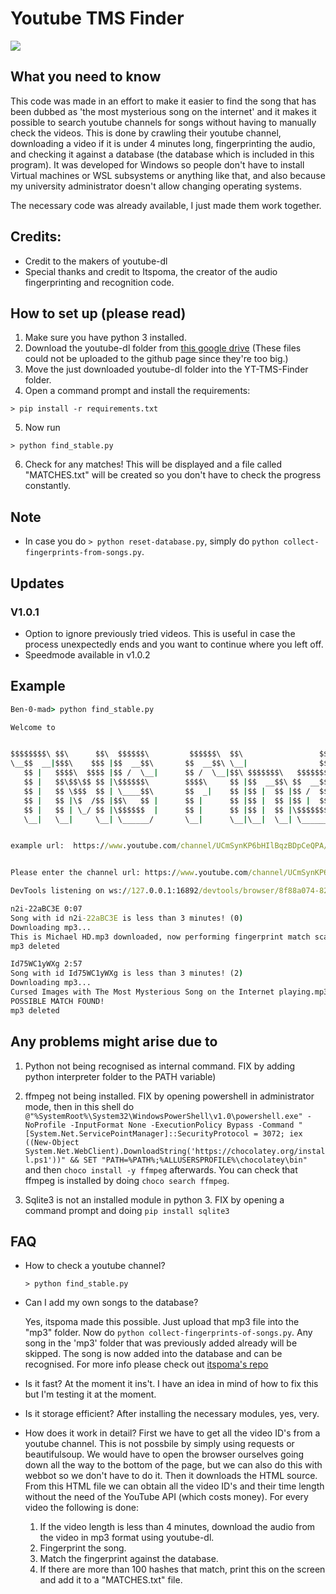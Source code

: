 # Youtube TMS Finder

![](http://new.tinygrab.com/7020c0e8b010392da4053fa90ab8e0c8419bded864.png)

## What you need to know

This code was made in an effort to make it easier to find the song that has been dubbed as 'the most mysterious song on the internet' and it makes it possible to search youtube channels for songs without having to manually check the videos. This is done by crawling their youtube channel, downloading a video if it is under 4 minutes long, fingerprinting the audio, and checking it against a database (the database which is included in this program). It was developed for Windows so people don't have to install Virtual machines or WSL subsystems or anything like that, and also because my university administrator doesn't allow changing operating systems.

The necessary code was already available, I just made them work together.

## Credits:
- Credit to the makers of youtube-dl
- Special thanks and credit to Itspoma, the creator of the audio fingerprinting and recognition code.

## How to set up (please read)

1. Make sure you have python 3 installed.
1. Download the youtube-dl folder from [this google drive](https://drive.google.com/drive/folders/1kw1Wk-YJmki5malOPy1WIxS_dWkRqJeE?usp=sharing) (These files could not be uploaded to the github page since they're too big.)
1. Move the just downloaded youtube-dl folder into the YT-TMS-Finder folder.
1. Open a command prompt and install the requirements:
```
> pip install -r requirements.txt
```
5. Now run
```
> python find_stable.py
```
6. Check for any matches! This will be displayed and a file called "MATCHES.txt" will be created so you don't have to check the progress constantly.

## Note

- In case you do ```> python reset-database.py```, simply do ```python collect-fingerprints-from-songs.py```.

## Updates

### V1.0.1
- Option to ignore previously tried videos. This is useful in case the process unexpectedly ends and you want to continue where you left off.
- Speedmode available in v1.0.2

## Example

```bat
Ben-0-mad> python find_stable.py

Welcome to


$$$$$$$$\ $$\      $$\  $$$$$$\         $$$$$$\  $$\                 $$\                    
\__$$  __|$$$\    $$$ |$$  __$$\       $$  __$$\ \__|                $$ |                    
   $$ |   $$$$\  $$$$ |$$ /  \__|      $$ /  \__|$$\ $$$$$$$\   $$$$$$$ | $$$$$$\   $$$$$$\  
   $$ |   $$\$$\$$ $$ |\$$$$$$\        $$$$\     $$ |$$  __$$\ $$  __$$ |$$  __$$\ $$  __$$\ 
   $$ |   $$ \$$$  $$ | \____$$\       $$  _|    $$ |$$ |  $$ |$$ /  $$ |$$$$$$$$ |$$ |  \__|
   $$ |   $$ |\$  /$$ |$$\   $$ |      $$ |      $$ |$$ |  $$ |$$ |  $$ |$$   ____|$$ |
   $$ |   $$ | \_/ $$ |\$$$$$$  |      $$ |      $$ |$$ |  $$ |\$$$$$$$ |\$$$$$$$\ $$ |      
   \__|   \__|     \__| \______/       \__|      \__|\__|  \__| \_______| \_______|\__|      


example url:  https://www.youtube.com/channel/UCmSynKP6bHIlBqzBDpCeQPA/videos


Please enter the channel url: https://www.youtube.com/channel/UCmSynKP6bHIlBqzBDpCeQPA/videos

DevTools listening on ws://127.0.0.1:16892/devtools/browser/8f88a074-8217-418e-8427-73d92bfbe962

n2i-22aBC3E 0:07
Song with id n2i-22aBC3E is less than 3 minutes! (0)
Downloading mp3...
This is Michael HD.mp3 downloaded, now performing fingerprint match scan. Please wait...
mp3 deleted

Id75WC1yWXg 2:57
Song with id Id75WC1yWXg is less than 3 minutes! (2)
Downloading mp3...
Cursed Images with The Most Mysterious Song on the Internet playing.mp3 downloaded, now performing fingerprint match scan. Please wait...
POSSIBLE MATCH FOUND!
mp3 deleted
```

## Any problems might arise due to
1. Python not being recognised as internal command. FIX by adding python interpreter folder to the PATH variable)
1. ffmpeg not being installed. FIX by opening powershell in administrator mode, then in this shell do 
```@"%SystemRoot%\System32\WindowsPowerShell\v1.0\powershell.exe" -NoProfile -InputFormat None -ExecutionPolicy Bypass -Command " [System.Net.ServicePointManager]::SecurityProtocol = 3072; iex ((New-Object System.Net.WebClient).DownloadString('https://chocolatey.org/install.ps1'))" && SET "PATH=%PATH%;%ALLUSERSPROFILE%\chocolatey\bin" ``` and then ```choco install -y ffmpeg``` afterwards. You can check that ffmpeg is installed by doing ```choco search ffmpeg```.

1. Sqlite3 is not an installed module in python 3. FIX by opening a command prompt and doing `pip install sqlite3`

## FAQ
- How to check a youtube channel?

  ```
  > python find_stable.py
  ```
- Can I add my own songs to the database?

  Yes, itspoma made this possible. Just upload that mp3 file into the "mp3" folder. Now do `python collect-fingerprints-of-songs.py`. Any song in the 'mp3' folder that was previously added already will be skipped. The song is now added into the database and can be recognised. For more info please check out [itspoma's repo](https://github.com/itspoma/audio-fingerprint-identifying-python)
 
- Is it fast?
  At the moment it ins't. I have an idea in mind of how to fix this but I'm testing it at the moment.
  
- Is it storage efficient?
  After installing the necessary modules, yes, very.

- How does it work in detail?
  First we have to get all the video ID's from a youtube channel. This is not possbile by simply using requests or beautifulsoup. We would have to open the browser ourselves going down all the way to the bottom of the page, but we can also do this with webbot so we don't have to do it. Then it downloads the HTML source. From this HTML file we can obtain all the video ID's and their time length without the need of the YouTube API (which costs money). For every video the following is done:
  1. If the video length is less than 4 minutes, download the audio from the video in mp3 format using youtube-dl.
  2. Fingerprint the song.
  3. Match the fingerprint against the database.
  4. If there are more than 100 hashes that match, print this on the screen and add it to a "MATCHES.txt" file.
